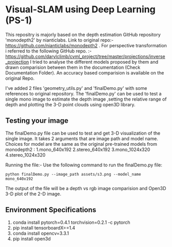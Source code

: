# Visual-SLAM using Deep Learning (PS-1)

This repositry is majorly based on the depth estimation GitHub repository 'monodepth2' by nianticlabs. Link to original repo:- https://github.com/nianticlabs/monodepth2 . 
For perspective transformation i referred to the following GitHub repo. :-https://github.com/darylclimb/cvml_project/tree/master/projections/inverse_projection
I tried to analyse the different models proposed by them and drawn comparision between them in the documentation (Check Documentation Folder). An accuracy based comparision is available on the original Repo.

I've added 2 files 'geometry_utils.py' and 'finalDemo.py' with some references to original repository. The 'finalDemo.py' can be used to test a single mono image to estimate the depth image ,setting the relative range of depth and plotting the 3-D point clouds using open3D library.

## Testing your image

The finalDemo.py file can be used to test and get 3-D visualization of the single image. It takes 2 arguments that are image path and model name.
Choices for model are the same as the original pre-trained models from monodepth2 : 
1.mono_640x192
2.stereo_640x192
3.mono_1024x320
4.stereo_1024x320

Running the file:-
Use the following command to run the finalDemo.py file:
```shell
python finalDemo.py --image_path assets/s3.png --model_name mono_640x192
```

The output of the file will be a depth vs rgb image comparision and Open3D 3-D plot of the 2-D image.

## Environment Specifications

1. conda install pytorch=0.4.1 torchvision=0.2.1 -c pytorch
2. pip install tensorboardX==1.4
3. conda install opencv=3.3.1
4. pip install open3d




